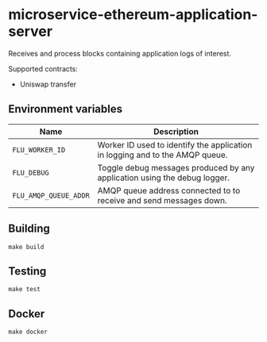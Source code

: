 
# microservice-ethereum-application-server

Receives and process blocks containing application logs of interest.

Supported contracts:
  - Uniswap transfer

## Environment variables

|             Name             |                                  Description
|------------------------------|------------------------------------------------------------------------------|
| `FLU_WORKER_ID`                             | Worker ID used to identify the application in logging and to the AMQP queue.  |
| `FLU_DEBUG`                                 | Toggle debug messages produced by any application using the debug logger.     |
| `FLU_AMQP_QUEUE_ADDR`                       | AMQP queue address connected to to receive and send messages down.            |

## Building

    make build

## Testing

    make test

## Docker

    make docker
